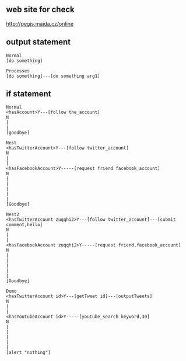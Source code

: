 web site for check
---------
http://pegjs.majda.cz/online

output statement
----------------
    Normal
    [do something]

    Processes
    [do something]---[do something arg1]

if statement
----------------
    Normal
    <hasAccount>Y---[follow the_account]
    N
    |
    |
    [goodbye]

    Nest
    <hasTwitterAccount>Y---[follow twitter_account]
    N
    |
    |
    <hasFacebookAccount>Y-----[request friend facebook_account]
    N
    |
    |
    |
    |
    |
    [Goodbye]

    Nest2
    <hasTwitterAccount zuqqhi2>Y---[follow twitter_account]---[submit comment,hello]
    N
    |
    |
    <hasFacebookAccount zuqqhi2>Y-----[request friend,facebook_account]
    N
    |
    |
    |
    |
    |
    [Goodbye]

    Demo
    <hasTwitterAccount id>Y---[getTweet id]---[outputTweets]
    N
    |
    |
    <hasYoutubeAccount id>Y-----[youtube_search keyword,30]
    N
    |
    |
    |
    |
    |
    [alert "nothing"]
